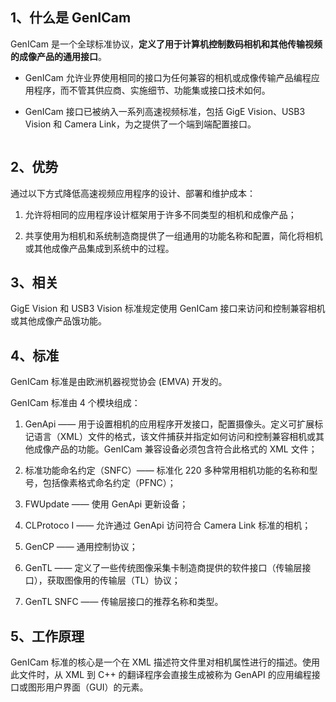 ## 1、什么是 GenICam

GenICam 是一个全球标准协议，**定义了用于计算机控制数码相机和其他传输视频的成像产品的通用接口**。

- GenICam 允许业界使用相同的接口为任何兼容的相机或成像传输产品编程应用程序，而不管其供应商、实施细节、功能集或接口技术如何。

- GenICam 接口已被纳入一系列高速视频标准，包括 GigE Vision、USB3 Vision 和 Camera Link，为之提供了一个端到端配置接口。

<img src="file:///E:/MarkText/image cache/2022-09-17-10-32-48-image.png" title="" alt="" data-align="center">

## 2、优势

通过以下方式降低高速视频应用程序的设计、部署和维护成本：

1. 允许将相同的应用程序设计框架用于许多不同类型的相机和成像产品；

2. 共享使用为相机和系统制造商提供了一组通用的功能名称和配置，简化将相机或其他成像产品集成到系统中的过程。

## 3、相关

GigE Vision 和 USB3 Vision 标准规定使用 GenICam 接口来访问和控制兼容相机或其他成像产品饿功能。

## 4、标准

GenICam 标准是由欧洲机器视觉协会 (EMVA) 开发的。

GenICam 标准由 4 个模块组成：

1. GenApi —— 用于设置相机的应用程序开发接口，配置摄像头。定义可扩展标记语言（XML）文件的格式，该文件捕获并指定如何访问和控制兼容相机或其他成像产品的功能。GenICam 兼容设备必须包含符合此格式的 XML 文件；

2. 标准功能命名约定（SNFC）—— 标准化 220 多种常用相机功能的名称和型号，包括像素格式命名约定（PFNC）；

3. FWUpdate —— 使用 GenApi 更新设备；

4. CLProtoco I —— 允许通过 GenApi 访问符合 Camera Link 标准的相机；

5. GenCP —— 通用控制协议；

6. GenTL —— 定义了一些传统图像采集卡制造商提供的软件接口（传输层接口），获取图像用的传输层（TL）协议；

7. GenTL SNFC —— 传输层接口的推荐名称和类型。

## 5、工作原理

GenICam 标准的核心是一个在 XML 描述符文件里对相机属性进行的描述。使用此文件时，从 XML 到 C++ 的翻译程序会直接生成被称为 GenAPI 的应用编程接口或图形用户界面（GUI）的元素。

<img src="file:///E:/MarkText/image cache/2022-09-17-11-27-14-image.png" title="" alt="" data-align="center">

# 

